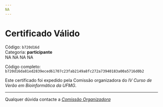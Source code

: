 ```yaml
---
NA
---
```


# Certificado Válido

Código: `b720d16d`<br>
Categoria: **participante**<br>
NA
NA
NA
NA


Código completo: `b720d16da81ed2839eced61707c23fab2149a8fc272a73940183a00a5716d0b2`


Este certificado foi expedido pela Comissão organizadora do *IV Curso de Verão em Bioinformática da UFMG*.

----

Qualquer dúvida contacte a [_Comissão Organizadora_](<mailto:cursobioinfoufmg@gmail.com$subject=[Certificados]>)

